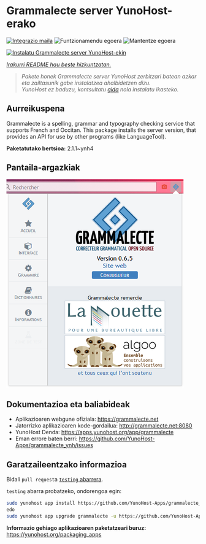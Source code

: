 <!--
Ohart ongi: README hau automatikoki sortu da <https://github.com/YunoHost/apps/tree/master/tools/readme_generator>ri esker
EZ editatu eskuz.
-->

# Grammalecte server YunoHost-erako

[![Integrazio maila](https://apps.yunohost.org/badge/integration/grammalecte)](https://ci-apps.yunohost.org/ci/apps/grammalecte/)
![Funtzionamendu egoera](https://apps.yunohost.org/badge/state/grammalecte)
![Mantentze egoera](https://apps.yunohost.org/badge/maintained/grammalecte)

[![Instalatu Grammalecte server YunoHost-ekin](https://install-app.yunohost.org/install-with-yunohost.svg)](https://install-app.yunohost.org/?app=grammalecte)

*[Irakurri README hau beste hizkuntzatan.](./ALL_README.md)*

> *Pakete honek Grammalecte server YunoHost zerbitzari batean azkar eta zailtasunik gabe instalatzea ahalbidetzen dizu.*  
> *YunoHost ez baduzu, kontsultatu [gida](https://yunohost.org/install) nola instalatu ikasteko.*

## Aurreikuspena

Grammalecte is a spelling, grammar and typography checking service that supports French and Occitan. This package installs the server version, that provides an API for use by other programs (like LanguageTool).


**Paketatutako bertsioa:** 2.1.1~ynh4

## Pantaila-argazkiak

![Grammalecte server(r)en pantaila-argazkia](./doc/screenshots/screenshot.png)

## Dokumentazioa eta baliabideak

- Aplikazioaren webgune ofiziala: <https://grammalecte.net>
- Jatorrizko aplikazioaren kode-gordailua: <http://grammalecte.net:8080>
- YunoHost Denda: <https://apps.yunohost.org/app/grammalecte>
- Eman errore baten berri: <https://github.com/YunoHost-Apps/grammalecte_ynh/issues>

## Garatzaileentzako informazioa

Bidali `pull request`a [`testing` abarrera](https://github.com/YunoHost-Apps/grammalecte_ynh/tree/testing).

`testing` abarra probatzeko, ondorengoa egin:

```bash
sudo yunohost app install https://github.com/YunoHost-Apps/grammalecte_ynh/tree/testing --debug
edo
sudo yunohost app upgrade grammalecte -u https://github.com/YunoHost-Apps/grammalecte_ynh/tree/testing --debug
```

**Informazio gehiago aplikazioaren paketatzeari buruz:** <https://yunohost.org/packaging_apps>
